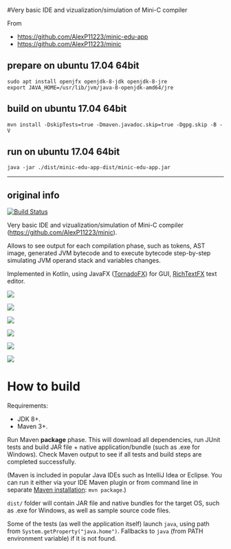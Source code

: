 
#Very basic IDE and vizualization/simulation of Mini-C compiler

From

- https://github.com/AlexP11223/minic-edu-app
- https://github.com/AlexP11223/minic

## prepare on ubuntu 17.04 64bit
```
sudo apt install openjfx openjdk-8-jdk openjdk-8-jre
export JAVA_HOME=/usr/lib/jvm/java-8-openjdk-amd64/jre
```
## build on ubuntu 17.04 64bit
```
mvn install -DskipTests=true -Dmaven.javadoc.skip=true -Dgpg.skip -B -V

```
## run on ubuntu 17.04 64bit
```
java -jar ./dist/minic-edu-app-dist/minic-edu-app.jar
```

------

## original info
[![Build Status](https://travis-ci.org/AlexP11223/minic-edu-app.svg?branch=master)](https://travis-ci.org/AlexP11223/minic-edu-app)


Very basic IDE and vizualization/simulation of Mini-C compiler (https://github.com/AlexP11223/minic).

Allows to see output for each compilation phase, such as tokens, AST image, generated JVM bytecode and to execute bytecode step-by-step simulating JVM operand stack and variables changes.

Implemented in Kotlin, using JavaFX ([TornadoFX](https://github.com/edvin/tornadofx)) for GUI, [RichTextFX](https://github.com/TomasMikula/RichTextFX) text editor.

![](http://i.imgur.com/JH78kBw.png)

![](http://i.imgur.com/XCCLbFH.png)

![](http://i.imgur.com/57O4khA.png)

![](http://i.imgur.com/LGi5RWx.png)

![](http://i.imgur.com/WS6hgoQ.png)

![](http://i.imgur.com/RcyQyRq.png)
  
# How to build

Requirements:
- JDK 8+.
- Maven 3+.

Run Maven **package** phase. This will download all dependencies, run JUnit tests and build JAR file + native application/bundle (such as .exe for Windows). Check Maven output to see if all tests and build steps are completed successfully.

(Maven is included in popular Java IDEs such as IntelliJ Idea or Eclipse. You can run it either via your IDE Maven plugin or from command line in separate [Maven installation](https://maven.apache.org/install.html): `mvn package`.)

`dist/` folder will contain JAR file and native bundles for the target OS, such as .exe for Windows, as well as sample source code files.
 
Some of the tests (as well the application itself) launch `java`, using path from `System.getProperty("java.home")`. Fallbacks to `java` (from PATH environment variable) if it is not found.

